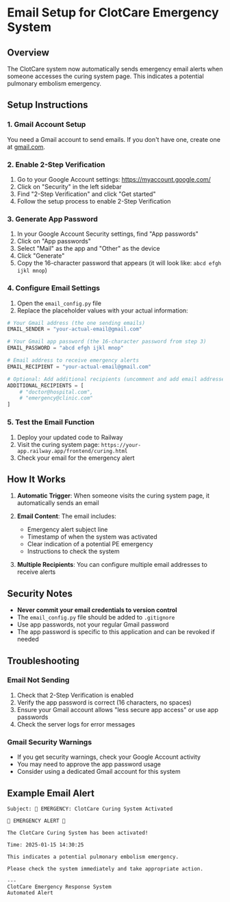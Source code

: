# Email Setup for ClotCare Emergency System

## Overview
The ClotCare system now automatically sends emergency email alerts when someone accesses the curing system page. This indicates a potential pulmonary embolism emergency.

## Setup Instructions

### 1. Gmail Account Setup
You need a Gmail account to send emails. If you don't have one, create one at [gmail.com](https://gmail.com).

### 2. Enable 2-Step Verification
1. Go to your Google Account settings: https://myaccount.google.com/
2. Click on "Security" in the left sidebar
3. Find "2-Step Verification" and click "Get started"
4. Follow the setup process to enable 2-Step Verification

### 3. Generate App Password
1. In your Google Account Security settings, find "App passwords"
2. Click on "App passwords"
3. Select "Mail" as the app and "Other" as the device
4. Click "Generate"
5. Copy the 16-character password that appears (it will look like: `abcd efgh ijkl mnop`)

### 4. Configure Email Settings
1. Open the `email_config.py` file
2. Replace the placeholder values with your actual information:

```python
# Your Gmail address (the one sending emails)
EMAIL_SENDER = "your-actual-email@gmail.com"

# Your Gmail app password (the 16-character password from step 3)
EMAIL_PASSWORD = "abcd efgh ijkl mnop"

# Email address to receive emergency alerts
EMAIL_RECIPIENT = "your-actual-email@gmail.com"

# Optional: Add additional recipients (uncomment and add email addresses)
ADDITIONAL_RECIPIENTS = [
    # "doctor@hospital.com",
    # "emergency@clinic.com"
]
```

### 5. Test the Email Function
1. Deploy your updated code to Railway
2. Visit the curing system page: `https://your-app.railway.app/frontend/curing.html`
3. Check your email for the emergency alert

## How It Works

1. **Automatic Trigger**: When someone visits the curing system page, it automatically sends an email
2. **Email Content**: The email includes:
   - Emergency alert subject line
   - Timestamp of when the system was activated
   - Clear indication of a potential PE emergency
   - Instructions to check the system

3. **Multiple Recipients**: You can configure multiple email addresses to receive alerts

## Security Notes

- **Never commit your email credentials to version control**
- The `email_config.py` file should be added to `.gitignore`
- Use app passwords, not your regular Gmail password
- The app password is specific to this application and can be revoked if needed

## Troubleshooting

### Email Not Sending
1. Check that 2-Step Verification is enabled
2. Verify the app password is correct (16 characters, no spaces)
3. Ensure your Gmail account allows "less secure app access" or use app passwords
4. Check the server logs for error messages

### Gmail Security Warnings
- If you get security warnings, check your Google Account activity
- You may need to approve the app password usage
- Consider using a dedicated Gmail account for this system

## Example Email Alert

```
Subject: 🚨 EMERGENCY: ClotCare Curing System Activated

🚨 EMERGENCY ALERT 🚨

The ClotCare Curing System has been activated!

Time: 2025-01-15 14:30:25

This indicates a potential pulmonary embolism emergency.

Please check the system immediately and take appropriate action.

---
ClotCare Emergency Response System
Automated Alert
``` 